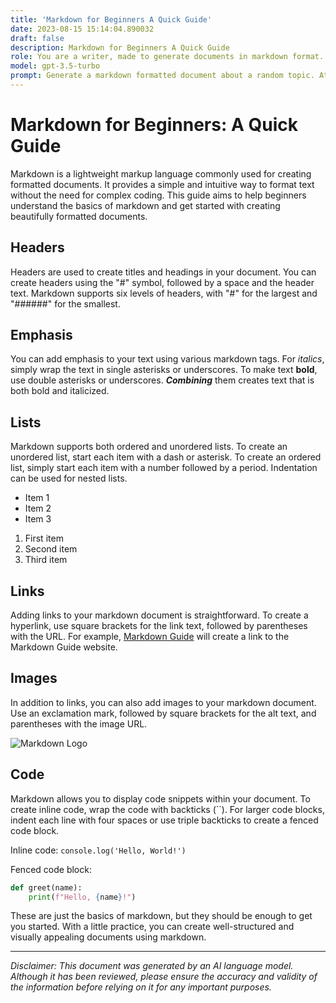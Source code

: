 ```yaml
---
title: 'Markdown for Beginners A Quick Guide'
date: 2023-08-15 15:14:04.890032
draft: false
description: Markdown for Beginners A Quick Guide
role: You are a writer, made to generate documents in markdown format. It is very important that all of the documents you generate are in valid markdown format.
model: gpt-3.5-turbo
prompt: Generate a markdown formatted document about a random topic. At the bottom, include a disclaimer explaining that the document was generated by you. The first line of the document should be the title. Make sure that the entire document is in proper markdown format, using a mix of various tags to make the document visually appealing.
---
```


# Markdown for Beginners: A Quick Guide

Markdown is a lightweight markup language commonly used for creating formatted documents. It provides a simple and intuitive way to format text without the need for complex coding. This guide aims to help beginners understand the basics of markdown and get started with creating beautifully formatted documents.

## Headers

Headers are used to create titles and headings in your document. You can create headers using the "#" symbol, followed by a space and the header text. Markdown supports six levels of headers, with "#" for the largest and "######" for the smallest.

## Emphasis

You can add emphasis to your text using various markdown tags. For *italics*, simply wrap the text in single asterisks or underscores. To make text **bold**, use double asterisks or underscores. ***Combining*** them creates text that is both bold and italicized.

## Lists

Markdown supports both ordered and unordered lists. To create an unordered list, start each item with a dash or asterisk. To create an ordered list, simply start each item with a number followed by a period. Indentation can be used for nested lists.

- Item 1
- Item 2
- Item 3

1. First item
2. Second item
3. Third item

## Links

Adding links to your markdown document is straightforward. To create a hyperlink, use square brackets for the link text, followed by parentheses with the URL. For example, [Markdown Guide](https://www.markdownguide.org/) will create a link to the Markdown Guide website.

## Images

In addition to links, you can also add images to your markdown document. Use an exclamation mark, followed by square brackets for the alt text, and parentheses with the image URL.

![Markdown Logo](https://upload.wikimedia.org/wikipedia/commons/4/48/Markdown-mark.svg)

## Code

Markdown allows you to display code snippets within your document. To create inline code, wrap the code with backticks (``). For larger code blocks, indent each line with four spaces or use triple backticks to create a fenced code block.

Inline code: `console.log('Hello, World!')`

Fenced code block:

```python
def greet(name):
    print(f"Hello, {name}!")
```

These are just the basics of markdown, but they should be enough to get you started. With a little practice, you can create well-structured and visually appealing documents using markdown.

---

*Disclaimer: This document was generated by an AI language model. Although it has been reviewed, please ensure the accuracy and validity of the information before relying on it for any important purposes.*